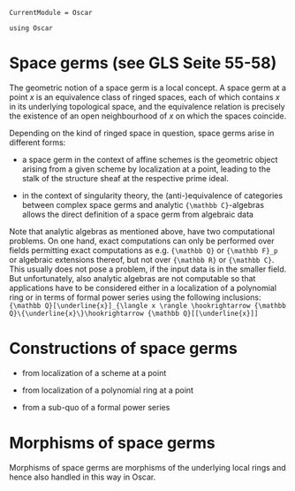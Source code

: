```@meta
CurrentModule = Oscar
```

```@setup oscar
using Oscar
```

# Space germs (see GLS Seite 55-58)

The geometric notion of a space germ is a local concept. A space germ at a
point $x$ is an equivalence class of ringed spaces, each of which contains
$x$ in its underlying topological space, and the equivalence relation is
precisely the existence of an open neighbourhood of $x$ on which the spaces
coincide.

Depending on the kind of ringed space in question, space germs arise in
different forms:

* a space germ in the context of affine schemes is the geometric object
arising from a given scheme by localization at a point, leading to the
stalk of the structure sheaf at the respective prime ideal.

* in the context of singularity theory, the (anti-)equivalence of categories
between complex space germs and analytic ``{\mathbb C}``-algebras allows the
direct definition of a space germ from algebraic data

Note that analytic algebras as mentioned above, have two computational problems.
On one hand, exact computations can only be performed over fields permitting
exact computations as e.g. ``{\mathbb Q}`` or ``{\mathbb F}_p`` or algebraic
extensions thereof, but not over ``{\mathbb R}`` or ``{\mathbb C}``. This
usually does not pose a problem, if the input data is in the smaller field. But
unfortunately, also analytic algebras are not computable so that applications
have to be considered either in a localization of a polynomial ring or in terms
of formal power series using the following inclusions:
``{\mathbb Q}[\underline{x}]_{\langle x \rangle \hookrightarrow
  {\mathbb Q}\{\underline{x}\}\hookrightarrow
  {\mathbb Q}[[\underline{x}]]``

# Constructions of space germs

* from localization of a scheme at a point

* from localization of a polynomial ring at a point

* from a sub-quo of a formal power series

# Morphisms of space germs

Morphisms of space germs are morphisms of the underlying local rings and hence
also handled in this way in Oscar.

